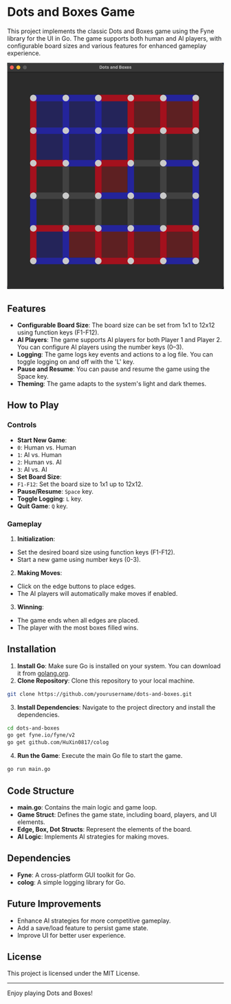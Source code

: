 # Dots and Boxes Game

This project implements the classic Dots and Boxes game using the Fyne library for the UI in Go. The game supports both
human and AI players, with configurable board sizes and various features for enhanced gameplay experience.

![demo](demo.png)

## Features

- **Configurable Board Size**: The board size can be set from 1x1 to 12x12 using function keys (F1-F12).
- **AI Players**: The game supports AI players for both Player 1 and Player 2. You can configure AI players using the
number keys (0–3).
- **Logging**: The game logs key events and actions to a log file. You can toggle logging on and off with the 'L' key.
- **Pause and Resume**: You can pause and resume the game using the Space key.
- **Theming**: The game adapts to the system's light and dark themes.

## How to Play

### Controls

- **Start New Game**:
- `0`: Human vs. Human
- `1`: AI vs. Human
- `2`: Human vs. AI
- `3`: AI vs. AI
- **Set Board Size**:
- `F1-F12`: Set the board size to 1x1 up to 12x12.
- **Pause/Resume**: `Space` key.
- **Toggle Logging**: `L` key.
- **Quit Game**: `Q` key.

### Gameplay

1. **Initialization**:
- Set the desired board size using function keys (F1-F12).
- Start a new game using number keys (0-3).
2. **Making Moves**:
- Click on the edge buttons to place edges.
- The AI players will automatically make moves if enabled.
3. **Winning**:
- The game ends when all edges are placed.
- The player with the most boxes filled wins.

## Installation

1. **Install Go**: Make sure Go is installed on your system. You can download it
from [golang.org](https://golang.org/dl/).
2. **Clone Repository**: Clone this repository to your local machine.
```sh
git clone https://github.com/yourusername/dots-and-boxes.git
```
3. **Install Dependencies**: Navigate to the project directory and install the dependencies.
```sh
cd dots-and-boxes
go get fyne.io/fyne/v2
go get github.com/HuXin0817/colog
```
4. **Run the Game**: Execute the main Go file to start the game.
```sh
go run main.go
```

## Code Structure

- **main.go**: Contains the main logic and game loop.
- **Game Struct**: Defines the game state, including board, players, and UI elements.
- **Edge, Box, Dot Structs**: Represent the elements of the board.
- **AI Logic**: Implements AI strategies for making moves.

## Dependencies

- **Fyne**: A cross-platform GUI toolkit for Go.
- **colog**: A simple logging library for Go.

## Future Improvements

- Enhance AI strategies for more competitive gameplay.
- Add a save/load feature to persist game state.
- Improve UI for better user experience.

## License

This project is licensed under the MIT License.

---

Enjoy playing Dots and Boxes!